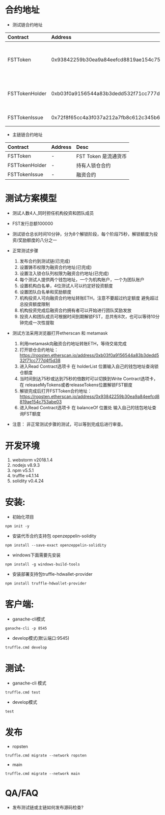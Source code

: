 
# 合约地址
* 测试链合约地址

|     Contract  |               Address                     |                Desc                     |  
|:-----------   |:------------------------------------------|:----------------------------------------| 
| FSTToken      | 0x93842259b30ea9a84eefcd8819ae154c753abe03| FST Token 是流通货币 |
| FSTTokenHolder| 0xb03f0a9156544a83b3dedd532f71cc777d4f5d38| 持有人锁仓合约   |
| FSTTokenIssue | 0x72f8f65cc4a3f037a212a7fb8c612c345b64637d| 融资合约    |

* 主链链合约地址

|     Contract  |               Address                     |                Desc                     |  
|:-----------   |:------------------------------------------|:----------------------------------------| 
| FSTToken      | -| FST Token 是流通货币 |
| FSTTokenHolder| -| 持有人锁仓合约   |
| FSTTokenIssue | -| 融资合约    |

#  测试方案模型
* 测试人数4人,同时担任机构投资和团队成员
* FST发行总额100000
* 测试锁仓总长时间10分钟，分为8个解锁阶段，每个阶段75秒，解锁额度为投资/奖励额度的八分之一
* 正常测试步骤
   1. 发布合约到测试链(已完成)
   2. 设置铸币权限为融资合约地址(已完成)
   3. 设置注入锁仓队列权限为融资合约地址(已完成)
   4. 每个测试人提供两个钱包地址，一个为机构账户，一个为团队账户
   5. 设置机构白名单，4位测试人可以约定好投资额度
   6. 设置团队白名单和奖励额度
   7. 机构投资人可向融资合约地址转账ETH，注意不要超过约定额度 避免超过总投资额度限制
   8. 机构投资完成后融资合约拥有者可以开始进行团队奖励发放
   9. 投资人和团队成员可根据时间到期解锁FST，总共有8次，也可以等待10分钟完成一次性提取
* 测试方法采用浏览器打开etherscan 和 metamask
   1. 利用metamask向融资合约地址转账ETH，等待交易完成
   2. 打开锁仓合约地址：https://ropsten.etherscan.io/address/0xb03f0a9156544a83b3dedd532f71cc777d4f5d38
   3. 进入Read Contract选项卡 在 holderList 位置输入自己的钱包地址查询锁仓额度
   4. 当时间到达75秒或达到75秒的倍数时可以切换到Write Contract选项卡，在 releaseMyTokens或者releaseTokens位置解锁FST额度
   5. 解锁完成后打开FSTToken合约地址：https://ropsten.etherscan.io/address/0x93842259b30ea9a84eefcd8819ae154c753abe03
   6. 进入Read Contract选项卡 在 balanceOf 位置处 输入自己的钱包地址查询FST额度
   
* 注意： 非正常测试步骤的测试，可以等到完成后进行审查。


# 开发环境
1. webstorm v2018.1.4 
2. nodejs v8.9.3
3. npm v5.5.1
4. truffle v4.1.14
5. solidity v0.4.24

# 安装:
* 初始化项目

```
npm init -y
```
* 安装代币合约支持包 openzeppelin-solidity

```
npm install --save-exact openzeppelin-solidity
```
* windows下面需要先安装

```
npm install -g windows-build-tools
```
* 安装部署支持包truffle-hdwallet-provider

```
npm install truffle-hdwallet-provider
```

# 客户端:
* ganache-cli模式

```
ganache-cli -p 8545
```
* develop模式(默认端口:9545)

```
truffle.cmd develop  
```

# 测试:
* ganache-cli 模式

```
truffle.cmd test
```
* develop模式

```
test
```
#  发布
* ropsten

```
truffle.cmd migrate --network ropsten
```
* main

```
truffle.cmd migrate --network main
```

# QA/FAQ
* 发布测试链或主链如何发布源码检查?
